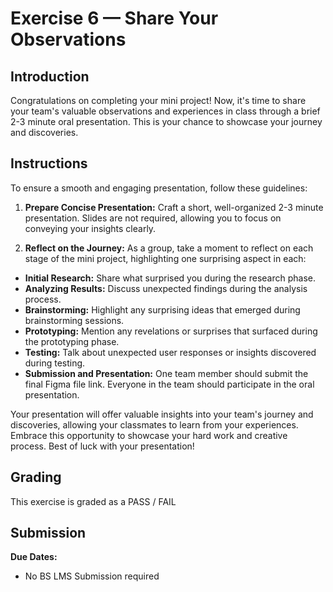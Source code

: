 # Exercise 6 — Share Your Observations

## Introduction

Congratulations on completing your mini project! Now, it's time to share your team's valuable observations and experiences in class through a brief 2-3 minute oral presentation. This is your chance to showcase your journey and discoveries.

## Instructions

To ensure a smooth and engaging presentation, follow these guidelines:

1. **Prepare Concise Presentation:** Craft a short, well-organized 2-3 minute presentation. Slides are not required, allowing you to focus on conveying your insights clearly.

2. **Reflect on the Journey:** As a group, take a moment to reflect on each stage of the mini project, highlighting one surprising aspect in each:

- **Initial Research:** Share what surprised you during the research phase.
- **Analyzing Results:** Discuss unexpected findings during the analysis process.
- **Brainstorming:** Highlight any surprising ideas that emerged during brainstorming sessions.
- **Prototyping:** Mention any revelations or surprises that surfaced during the prototyping phase.
- **Testing:** Talk about unexpected user responses or insights discovered during testing.
- **Submission and Presentation:** One team member should submit the final Figma file link. Everyone in the team should participate in the oral presentation.

Your presentation will offer valuable insights into your team's journey and discoveries, allowing your classmates to learn from your experiences. Embrace this opportunity to showcase your hard work and creative process. Best of luck with your presentation!

## Grading

This exercise is graded as a PASS / FAIL

## Submission

**Due Dates:**

<Badge text="Both Sections: Thursday September 28th @11:59pm" />

- No BS LMS Submission required
